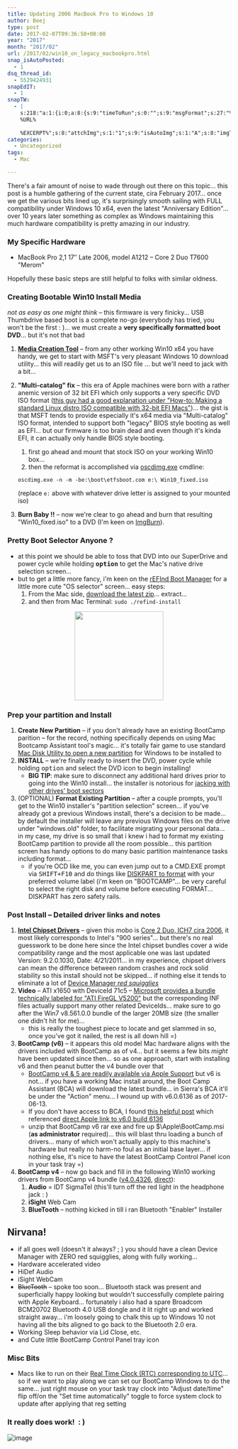 ```yaml
---
title: Updating 2006 MacBook Pro to Windows 10
author: Beej
type: post
date: 2017-02-07T09:36:50+00:00
year: "2017"
month: "2017/02"
url: /2017/02/win10_on_legacy_macbookpro.html
snap_isAutoPosted:
  - 1
dsq_thread_id:
  - 5529424931
snapEdIT:
  - 1
snapTW:
  - |
    s:218:"a:1:{i:0;a:8:{s:9:"timeToRun";s:0:"";s:9:"msgFormat";s:27:"%TITLE%
    %URL%
    
    %EXCERPT%";s:8:"attchImg";s:1:"1";s:9:"isAutoImg";s:1:"A";s:8:"imgToUse";s:0:"";s:9:"isAutoURL";s:1:"A";s:8:"urlToUse";s:0:"";s:2:"do";i:0;}}";
categories:
  - Uncategorized
tags:
  - Mac

---
```

There's a fair amount of noise to wade through out there on this topic... this post is a humble gathering of the current state, cira February 2017... once we get the various bits lined up, it's surprisingly smooth sailing with FULL compatibility under Windows 10 x64, even the latest "Anniversary Edition"... over 10 years later something as complex as Windows maintaining this much hardware compatibility is pretty amazing in our industry.

### My Specific Hardware

  * MacBook Pro 2,1 17&#8243; Late 2006, model A1212 &#8211; Core 2 Duo T7600 "Merom"

Hopefully these basic steps are still helpful to folks with similar oldness.

### Creating Bootable Win10 Install Media

_not as easy as one might think_ &#8211; this firmware is very finicky... USB Thumbdrive based boot is a complete no-go (everybody has tried, you won't be the first : )... we must create a **very specifically formatted boot DVD**... but it's not that bad

  1. **[Media Creation Tool][1]** &#8211; from any other working Win10 x64 you have handy, we get to start with MSFT's very pleasant Windows 10 download utility... this will readily get us to an ISO file ... but we'll need to jack with a bit... 
  2. **"Multi-catalog" fix** &#8211; this era of Apple machines were born with a rather anemic version of 32 bit EFI which only supports a very specific DVD ISO format ([this guy had a good explanation under "How-to: Making a standard Linux distro ISO compatible with 32-bit EFI Macs"][2])... the gist is that MSFT tends to provide especially it's x64 media via "Multi-catalog" ISO format, intended to support both "legacy" BIOS style booting as well as EFI... but our firmware is too brain dead and even though it's kinda EFI, it can actually only handle BIOS style booting. 
      1. first go ahead and mount that stock ISO on your working Win10 box...
      2. then the reformat is accomplished via [oscdimg.exe][3] cmdline:
  
        `oscdimg.exe -n -m -be:\boot\etfsboot.com e:\ Win10_fixed.iso`
  
        (replace `e:` above with whatever drive letter is assigned to your mounted iso)
  3. **Burn Baby !!** &#8211; now we're clear to go ahead and burn that resulting "Win10_fixed.iso" to a DVD (I'm keen on [ImgBurn][4]).

### Pretty Boot Selector Anyone ?

  * at this point we should be able to toss that DVD into our SuperDrive and power cycle while holding **<kbd>option</kbd>** to get the Mac's native drive selection screen...
  * but to get a little more fancy, i'm keen on the [rEFInd Boot Manager][5] for a little more cute "OS selector" screen... easy steps: 
      1. From the Mac side, [download the latest zip][6]... extract...
      2. and then from Mac Terminal: `sudo ./refind-install`

<img src="https://cloud.githubusercontent.com/assets/6301228/24815086/cd160dc8-1b88-11e7-949d-8a9a2f0f8171.png" style="height: 200px; margin: 0 auto; display: block;" />

### Prep your partition and Install

  1. **Create New Partition** &#8211; if you don't already have an existing BootCamp parition &#8211; for the record, nothing specifically depends on using Mac Bootcamp Assistant tool's magic... it's totally fair game to use standard [Mac Disk Utility to open a new partition][7] for Windows to be installed to
  2. **INSTALL** &#8211; we're finally ready to insert the DVD, power cycle while holding <kbd>option</kbd> and select the DVD icon to begin installing! 
      * **BIG TIP**: make sure to <span class="hl">disconnect any additional hard drives prior to going into the Win10 install</span>... the installer is notorious for [jacking with other drives' boot sectors][8]
  3. (OPTIONAL) **Format Existing Partition** &#8211; after a couple prompts, you'll get to the Win10 installer's "partition selection" screen... if you've already got a previous Windows install, there's a decision to be made... by default the installer will leave any previous Windows files on the drive under "windows.old" folder, to facilitate migrating your personal data... in my case, my drive is so small that i knew i had to format my existing BootCamp partition to provide all the room possible... this partition screen has handy options to do many basic partition maintenance tasks including format... 
      * if you're OCD like me, you can even jump out to a CMD.EXE prompt via <kbd>SHIFT+F10</kbd> and do things like [DISKPART to format][9] with your preferred volume label (i'm keen on "BOOTCAMP"... <span class="hl">be very careful to select the right disk and volume before executing FORMAT</span>... DISKPART has zero safety rails.

### Post Install &#8211; Detailed driver links and notes

  1. **[Intel Chipset Drivers][10]** &#8211; given this mobo is [Core 2 Duo, ICH7 cira 2006][11], it most likely corresponds to Intel's "900 series"... but there's no real guesswork to be done here since the Intel chipset bundles cover a wide compatibility range and the most applicable one was last updated Version: 9.2.0.1030, Date: 4/21/2011... in my experience, chipset drivers can mean the difference between random crashes and rock solid stability so this install should not be skipped... if nothing else it tends to eliminate a lot of [Device Manager _red squigglies_][12]
  2. **Video** &#8211; ATI x1650 with DeviceId 71c5 &#8211; [Microsoft provides a bundle technically labeled for "ATI FireGL V5200"][13] but the corresponding INF files actually support many other related DeviceIds... make sure to go after the Win7 v8.561.0.0 bundle of the larger 20MB size (the smaller one didn't hit for me)... 
      * <span class="hl">this is really the toughest piece to locate and get slammed in so, once you've got it nailed, the rest is all down hill =)</span>
  3. **BootCamp (v6)** &#8211; it appears this old model Mac hardware aligns with the drivers included with BootCamp as of v4... but it seems a few bits _might_ have been updated since then... so as one approach, start with installing v6 and then peanut butter the v4 bundle over that 
      * [BootCamp v4 & 5 are readily available via Apple Support][14] but v6 is not... if you have a working Mac install around, the Boot Camp Assistant (BCA) will download the latest bundle... in Sierra's BCA it'll be under the "Action" menu... I wound up with v6.0.6136 as of 2017-06-13.
      * If you don't have access to BCA, I found [this helpful post][15] which referenced [direct Apple link to v6.0 build 6136][16]
      * unzip that BootCamp v6 rar exe and fire up $\Apple\BootCamp.msi (**as administrator** required)... this will blast thru loading a bunch of drivers... many of which won't actually apply to this machine's hardware but really no harm-no foul as an initial base layer... if nothing else, it's nice to have the latest BootCamp Control Panel icon in your task tray =)
  4. **BootCamp v4** &#8211; now go back and fill in the following Win10 working drivers from BootCamp v4 bundle ([v4.0.4326][17], [direct][18]): 
      1. **Audio** = IDT SigmaTel (this'll turn off the red light in the headphone jack : )
      2. **iSight** Web Cam
      3. **BlueTooth** &#8211; nothing kicked in till i ran Bluetooth "Enabler" Installer

## Nirvana!

  * if all goes well (doesn't it always? ; ) you should have a clean Device Manager with ZERO red squigglies, along with fully working...
  * Hardware accelerated video
  * HiDef Audio
  * iSight WebCam
  * <s>BlueTooth</s> &#8211; spoke too soon... Bluetooth stack was present and superficially happy looking but wouldn't successfully complete pairing with Apple Keyboard... fortunately i also had a spare Broadcom BCM20702 Bluetooth 4.0 USB dongle and it lit right up and worked straight away... i'm loosely going to chalk this up to Windows 10 not having all the bits aligned to go back to the Bluetooth 2.0 era. 
  * Working Sleep behavior via Lid Close, etc.
  * and Cute little BootCamp Control Panel tray icon

### Misc Bits

  * Macs like to run on their [Real Time Clock (RTC) corresponding to UTC][19]... so if we want to play along we can set our BootCamp Windows to do the same... just right mouse on your task tray clock into "Adjust date/time" flip off/on the "Set time automatically" toggle to force system clock to update after applying that reg setting

### It really does work! &nbsp;: )

![image][20]

 [1]: https://www.microsoft.com/en-us/software-download/windows10
 [2]: https://mattgadient.com/2016/07/11/linux-dvd-images-and-how-to-for-32-bit-efi-macs-late-2006-models
 [3]: https://www.sevenforums.com/attachments/general-discussion/32382d1256189124-make-bootable-iso-student-d-l-oscdimg.zip
 [4]: https://www.imgburn.com/index.php?act=Download
 [5]: https://www.rodsbooks.com/refind/index.html
 [6]: https://www.rodsbooks.com/refind/getting.html
 [7]: https://fgimian.github.io/blog/2016/03/12/installing-windows-10-on-a-mac-without-bootcamp/#partitioning-your-drive
 [8]: /2015/08/windowsuefi.html#NotesLessonsLearned
 [9]: https://social.technet.microsoft.com/Forums/windowsserver/en-US/ebc26d5d-09bc-43a6-a946-608c84d46f61/change-volume-label-of-system-volume?forum=winservercore
 [10]: https://downloadcenter.intel.com/download/20018/INF-Update-Utility-Primarily-for-Intel-6-5-4-3-900-Series-Chipsets-Zip-Format?product=1145
 [11]: https://en.wikipedia.org/wiki/List_of_Intel_chipsets#Core_2_chipsets
 [12]: https://images.techhive.com/images/article/2014/01/device-manager-100226208-orig.png
 [13]: https://www.catalog.update.microsoft.com/Search.aspx?q=v5200
 [14]: https://support.apple.com/en-us/HT205016
 [15]: https://digiex.net/threads/apple-windows-10-bootcamp-6-drivers-download-applebcupdate-exe-april-1st-2016.14828/
 [16]: https://swcdn.apple.com/content/downloads/16/10/031-55711/ufi4c7o3x20i5ge93l2yu869yegn222i8l/AppleBcUpdate.exe
 [17]: https://support.apple.com/kb/DL1636?locale=en_US
 [18]: https://support.apple.com/downloads/DL1636/en_US/BootCamp4.0.4326.zip
 [19]: https://superuser.com/questions/975717/does-windows-10-support-utc-as-bios-time
 [20]: https://cloud.githubusercontent.com/assets/6301228/22683281/1c793688-eccc-11e6-8ed6-c12c5034ab71.png